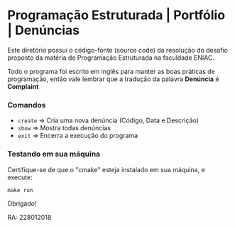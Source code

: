 # Programação Estruturada | Portfólio | Denúncias

Este diretório possui o código-fonte (source code) da resolução do desafio proposto da matéria de Programação Estruturada na faculdade ENIAC.

Todo o programa foi escrito em inglês para manter as boas práticas de programação, então vale lembrar que a tradução da palavra **Denúncia** é **Complaint**

### Comandos

- `create` => Cria uma nova denúncia (Código, Data e Descrição)
- `show` => Mostra todas denúncias
- `exit` => Encerra a execução do programa

### Testando em sua máquina

Certifique-se de que o "cmake" esteja instalado em sua máquina, e execute:

`make run`

Obrigado!

RA: 228012018
